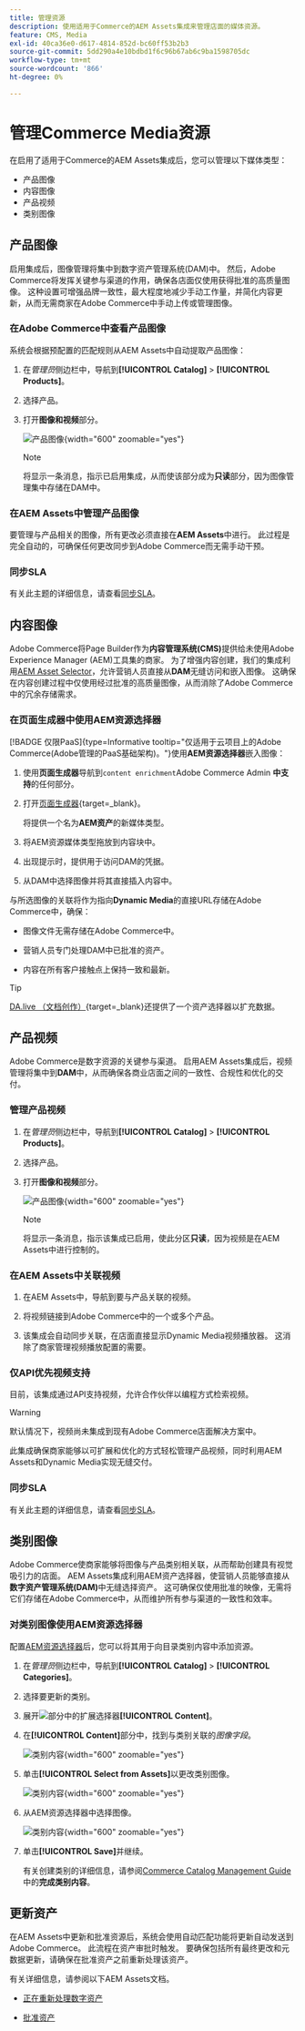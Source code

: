 ```yaml
---
title: 管理资源
description: 使用适用于Commerce的AEM Assets集成来管理店面的媒体资源。
feature: CMS, Media
exl-id: 40ca36e0-d617-4814-852d-bc60ff53b2b3
source-git-commit: 5dd290a4e10bdbd1f6c96b67ab6c9ba1598705dc
workflow-type: tm+mt
source-wordcount: '866'
ht-degree: 0%

---
```


# 管理Commerce Media资源

<!--In ACAP-844, this topic was linked to from the Commerce Admin products images and videos when the Assets integration is enabled. If the URL to the topic changes, be sure to add a redirect.-->

在启用了适用于Commerce的AEM Assets集成后，您可以管理以下媒体类型：

* 产品图像
* 内容图像
* 产品视频
* 类别图像

## 产品图像

启用集成后，图像管理将集中到数字资产管理系统(DAM)中。 然后，Adobe Commerce将发挥关键参与渠道的作用，确保各店面仅使用获得批准的高质量图像。 这种设置可增强品牌一致性，最大程度地减少手动工作量，并简化内容更新，从而无需商家在Adobe Commerce中手动上传或管理图像。

### 在Adobe Commerce中查看产品图像

系统会根据预配置的匹配规则从AEM Assets中自动提取产品图像：

1. 在&#x200B;_管理员_&#x200B;侧边栏中，导航到&#x200B;**[!UICONTROL Catalog]** > **[!UICONTROL Products]**。

1. 选择产品。

1. 打开&#x200B;**图像和视频**&#x200B;部分。

   ![产品图像](assets/product-image.png){width="600" zoomable="yes"}

   >[!NOTE]
   >
   > 将显示一条消息，指示已启用集成，从而使该部分成为&#x200B;**只读**&#x200B;部分，因为图像管理集中存储在DAM中。

### 在AEM Assets中管理产品图像

要管理与产品相关的图像，所有更改必须直接在&#x200B;**AEM Assets**&#x200B;中进行。 此过程是完全自动的，可确保任何更改同步到Adobe Commerce而无需手动干预。

### 同步SLA

有关此主题的详细信息，请查看[同步SLA](get-started/setup-synchronization.md#synchronization-sla)。

## 内容图像

Adobe Commerce将Page Builder作为&#x200B;**内容管理系统(CMS)**&#x200B;提供给未使用Adobe Experience Manager (AEM)工具集的商家。 为了增强内容创建，我们的集成利用[AEM Asset Selector](synchronize/asset-selector-integration.md)，允许营销人员直接从&#x200B;**DAM**&#x200B;无缝访问和嵌入图像。 这确保在内容创建过程中仅使用经过批准的高质量图像，从而消除了Adobe Commerce中的冗余存储需求。

### 在页面生成器中使用AEM资源选择器

[!BADGE 仅限PaaS]{type=Informative tooltip="仅适用于云项目上的Adobe Commerce(Adobe管理的PaaS基础架构)。"}使用&#x200B;**AEM资源选择器**&#x200B;嵌入图像：

1. 使用&#x200B;**页面生成器**&#x200B;导航到`content enrichment`Adobe Commerce Admin **中支持**&#x200B;的任何部分。

1. 打开[页面生成器](https://developer.adobe.com/commerce/frontend-core/page-builder/){target=_blank}。

   将提供一个名为&#x200B;**AEM资产**&#x200B;的新媒体类型。

1. 将AEM资源媒体类型拖放到内容块中。

1. 出现提示时，提供用于访问DAM的凭据。

1. 从DAM中选择图像并将其直接插入内容中。

与所选图像的关联将作为指向&#x200B;**Dynamic Media**&#x200B;的直接URL存储在Adobe Commerce中，确保：

* 图像文件无需存储在Adobe Commerce中。

* 营销人员专门处理DAM中已批准的资产。

* 内容在所有客户接触点上保持一致和最新。

>[!TIP]
>
> [DA.live （文档创作）](https://experienceleague.adobe.com/developer/commerce/storefront/merchants/storefront-builder/#dalive-document-authoring){target=_blank}还提供了一个资产选择器以扩充数据。

## 产品视频

Adobe Commerce是数字资源的关键参与渠道。 启用AEM Assets集成后，视频管理将集中到&#x200B;**DAM**&#x200B;中，从而确保各商业店面之间的一致性、合规性和优化的交付。

### 管理产品视频

1. 在&#x200B;_管理员_&#x200B;侧边栏中，导航到&#x200B;**[!UICONTROL Catalog]** > **[!UICONTROL Products]**。

1. 选择产品。

1. 打开&#x200B;**图像和视频**&#x200B;部分。

   ![产品图像](assets/product-image.png){width="600" zoomable="yes"}

   >[!NOTE]
   >
   > 将显示一条消息，指示该集成已启用，使此分区&#x200B;**只读**，因为视频是在AEM Assets中进行控制的。

### 在AEM Assets中关联视频

1. 在AEM Assets中，导航到要与产品关联的视频。

1. 将视频链接到Adobe Commerce中的一个或多个产品。

1. 该集成会自动同步关联，在店面直接显示Dynamic Media视频播放器。 这消除了商家管理视频播放配置的需要。

### 仅API优先视频支持

目前，该集成通过API支持视频，允许合作伙伴以编程方式检索视频。

>[!WARNING]
>
> 默认情况下，视频尚未集成到现有Adobe Commerce店面解决方案中。

此集成确保商家能够以可扩展和优化的方式轻松管理产品视频，同时利用AEM Assets和Dynamic Media实现无缝交付。

### 同步SLA

有关此主题的详细信息，请查看[同步SLA](get-started/setup-synchronization.md#synchronization-sla)。

## 类别图像

Adobe Commerce使商家能够将图像与产品类别相关联，从而帮助创建具有视觉吸引力的店面。 AEM Assets集成利用AEM资产选择器，使营销人员能够直接从&#x200B;**数字资产管理系统(DAM)**&#x200B;中无缝选择资产。 这可确保仅使用批准的映像，无需将它们存储在Adobe Commerce中，从而维护所有参与渠道的一致性和效率。

### 对类别图像使用AEM资源选择器

配置[AEM资源选择器](synchronize/asset-selector-integration.md)后，您可以将其用于向目录类别内容中添加资源。

1. 在&#x200B;_管理员_&#x200B;侧边栏中，导航到&#x200B;**[!UICONTROL Catalog]** > **[!UICONTROL Categories]**。

1. 选择要更新的类别。

1. 展开![部分中的](../assets/icon-display-expand.png)扩展选择器&#x200B;**[!UICONTROL Content]**。

1. 在&#x200B;**[!UICONTROL Content]**&#x200B;部分中，找到与类别关联的&#x200B;*图像字段*。

   ![类别内容](assets/category-asset.png){width="600" zoomable="yes"}

1. 单击&#x200B;**[!UICONTROL Select from Assets]**&#x200B;以更改类别图像。

   ![类别内容](assets/asset-view.png){width="600" zoomable="yes"}

1. 从AEM资源选择器中选择图像。

   ![类别内容](assets/select-image.png){width="600" zoomable="yes"}

1. 单击&#x200B;**[!UICONTROL Save]**&#x200B;并继续。

   有关创建类别的详细信息，请参阅[Commerce Catalog Management Guide](https://experienceleague.adobe.com/en/docs/commerce-admin/catalog/categories/create/category-create#step-3-complete-the-category-content)中的&#x200B;**完成类别内容**。

## 更新资产

在AEM Assets中更新和批准资源后，系统会使用自动匹配功能将更新自动发送到Adobe Commerce。 此流程在资产审批时触发。 要确保包括所有最终更改和元数据更新，请确保在批准资产之前重新处理该资产。

有关详细信息，请参阅以下AEM Assets文档。

* [正在重新处理数字资产](https://experienceleague.adobe.com/en/docs/experience-manager-cloud-service/content/assets/manage/reprocessing)

* [批准资产](https://experienceleague.adobe.com/en/docs/experience-manager-cloud-service/content/assets/dynamicmedia/dynamic-media-open-apis/approve-assets)
